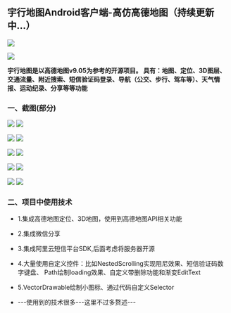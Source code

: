 ## 宇行地图Android客户端-高仿高德地图（持续更新中...）


![](/screenshot/notice.jpg)


[![](/screenshot/google-play.png)](https://play.google.com/store/apps/details?id=com.jiyouliang.fmap)



**宇行地图是以高德地图v9.05为参考的开源项目。
具有：地图、定位、3D图层、交通流量、附近搜索、短信验证码登录、导航（公交、步行、驾车等）、天气情报、运动纪录、分享等等功能**

### 一、截图(部分)


![](/screenshot/7.gif)
![](/screenshot/8.gif)



![](/screenshot/9.gif)
![](/screenshot/10.gif)




![](/screenshot/1.gif)
![](/screenshot/2.gif)




![](/screenshot/3.gif)
![](/screenshot/4.gif)



![](/screenshot/5.gif)
![](/screenshot/6.gif)




### 二、项目中使用技术

* 1.集成高德地图定位、3D地图，使用到高德地图API相关功能
* 2.集成微信分享
* 3.集成阿里云短信平台SDK,后面考虑将服务器开源
* 4.大量使用自定义控件：比如NestedScrolling实现阻尼效果、短信验证码数字键盘、
    Path绘制loading效果、自定义带删除功能和渐变EditText
* 5.VectorDrawable绘制小图标、通过代码自定义Selector

* ---使用到的技术很多---这里不过多赘述---


